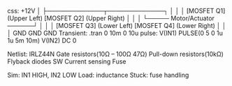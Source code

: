 css:
            +12V
              │
              ├─────────────┬─────────────┐
              │             │             │
          [MOSFET Q1]   (Upper Left)  [MOSFET Q2]  (Upper Right)
              │             │             │
              └───── Motor/Actuator ──────┘
              │             │             │
          [MOSFET Q3]   (Lower Left)  [MOSFET Q4]  (Lower Right)
              │             │             │
             GND           GND           GND
Transient:
    .tran 0 10m 0 10u
pulse:
    V(IN1) PULSE(0 5 0 1u 1u 5m 10m)
    V(IN2) DC 0

Netlist:
    IRLZ44N
    Gate resistors(10Ω – 100Ω 47Ω)
    Pull-down resistors(10kΩ)
    Flyback diodes
    SW
    Current sensing
    Fuse


Sim:
    IN1 HIGH, IN2 LOW
    Load: inductance
    Stuck: fuse handling
